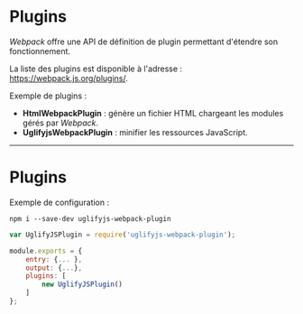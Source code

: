 # Plugins

_Webpack_ offre une API de définition de plugin permettant d'étendre son fonctionnement.

La liste des plugins est disponible à l'adresse : https://webpack.js.org/plugins/.

Exemple de plugins :
* **HtmlWebpackPlugin** : génère un fichier HTML chargeant les modules gérés par _Webpack_.
* **UglifyjsWebpackPlugin** : minifier les ressources JavaScript.

---
# Plugins

Exemple de configuration :

```
npm i --save-dev uglifyjs-webpack-plugin
```
```js
var UglifyJSPlugin = require('uglifyjs-webpack-plugin');

module.exports = {
    entry: {... },
    output: {...},
    plugins: [
        new UglifyJSPlugin()
    ]
};
```